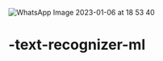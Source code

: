 ![WhatsApp Image 2023-01-06 at 18 53 40](https://user-images.githubusercontent.com/88316335/211021368-285aeb0b-7bca-4c2c-a4d9-20db11d156dd.jpeg)
# -text-recognizer-ml
